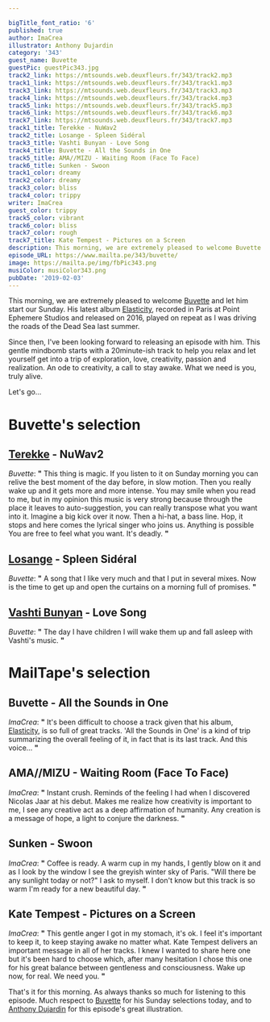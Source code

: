 ```yaml
---

bigTitle_font_ratio: '6'
published: true
author: ImaCrea
illustrator: Anthony Dujardin
category: '343'
guest_name: Buvette
guestPic: guestPic343.jpg
track2_link: https://mtsounds.web.deuxfleurs.fr/343/track2.mp3
track1_link: https://mtsounds.web.deuxfleurs.fr/343/track1.mp3
track3_link: https://mtsounds.web.deuxfleurs.fr/343/track3.mp3
track4_link: https://mtsounds.web.deuxfleurs.fr/343/track4.mp3
track5_link: https://mtsounds.web.deuxfleurs.fr/343/track5.mp3
track6_link: https://mtsounds.web.deuxfleurs.fr/343/track6.mp3
track7_link: https://mtsounds.web.deuxfleurs.fr/343/track7.mp3
track1_title: Terekke - NuWav2
track2_title: Losange - Spleen Sidéral
track3_title: Vashti Bunyan - Love Song
track4_title: Buvette - All the Sounds in One
track5_title: AMA//MIZU - Waiting Room (Face To Face)
track6_title: Sunken - Swoon
track1_color: dreamy
track2_color: dreamy
track3_color: bliss
track4_color: trippy
writer: ImaCrea
guest_color: trippy
track5_color: vibrant
track6_color: bliss
track7_color: rough
track7_title: Kate Tempest - Pictures on a Screen
description: This morning, we are extremely pleased to welcome Buvette and let him start our Sunday. His latest album Elasticity, recorded in Paris at Point Ephemere Studios and released on 2016, played on repeat as I was driving the roads of the Dead Sea last summer.
episode_URL: https://www.mailta.pe/343/buvette/
image: https://mailta.pe/img/fbPic343.png
musiColor: musiColor343.png
pubDate: '2019-02-03'
---
```

This morning, we are extremely pleased to welcome [Buvette](https://buvette.bandcamp.com/) and let him start our Sunday. His latest album [Elasticity](https://paneuropeanrecording.bandcamp.com/album/elasticity), recorded in Paris at Point Ephemere Studios and released on 2016, played on repeat as I was driving the roads of the Dead Sea last summer.

Since then, I've been looking forward to releasing an episode with him. This gentle mindbomb starts with a 20minute-ish track to help you relax and let yourself get into a trip of exploration, love, creativity, passion and realization. An ode to creativity, a call to stay awake. What we need is you, truly alive. 

Let's go...

# Buvette's selection

## [Terekke](https://terekke.bandcamp.com/) - NuWav2
_Buvette_: **"** This thing is magic. If you listen to it on Sunday morning you can relive the best moment of the day before, in slow motion. Then you really wake up and it gets more and more intense. You may smile when you read to me, but in my opinion this music is very strong because through the place it leaves to auto-suggestion, you can really transpose what you want into it. Imagine a big kick over it now. Then a hi-hat, a bass line. Hop, it stops and here comes the lyrical singer who joins us. Anything is possible You are free to feel what you want. It's deadly. **"** 

## [Losange](https://johnkoolrecords.bandcamp.com/album/quartz) - Spleen Sidéral
_Buvette_: **"** A song that I like very much and that I put in several mixes. Now is the time to get up and open the curtains on a morning full of promises. **"** 

## [Vashti Bunyan](https://en.wikipedia.org/wiki/Vashti_Bunyan) - Love Song
_Buvette_: **"** The day I have children I will wake them up and fall asleep with Vashti's music. **"** 


# MailTape's selection

## Buvette - All the Sounds in One
_ImaCrea_: **"** It's been difficult to choose a track given that his album, [Elasticity](https://paneuropeanrecording.bandcamp.com/album/elasticity), is so full of great tracks. 'All the Sounds in One' is a kind of trip summarizing the overall feeling of it, in fact that is its last track. And this voice... **"** 

## AMA//MIZU - Waiting Room (Face To Face)
_ImaCrea_: **"** Instant crush. Reminds of the feeling I had when I discovered Nicolas Jaar at his debut. Makes me realize how creativity is important to me, I see any creative act as a deep affirmation of humanity. Any creation is a message of hope, a light to conjure the darkness. **"** 

## Sunken - Swoon
_ImaCrea_: **"** Coffee is ready. A warm cup in my hands, I gently blow on it and as I look by the window I see the greyish winter sky of Paris. "Will there be any sunlight today or not?" I ask to myself. I don't know but this track is so warm I'm ready for a new beautiful day. **"** 

## Kate Tempest - Pictures on a Screen
_ImaCrea_: **"** This gentle anger I got in my stomach, it's ok. I feel it's important to keep it, to keep staying awake no matter what. Kate Tempest delivers an important message in all of her tracks. I knew I wanted to share here one but it's been hard to choose which, after many hesitation I chose this one for his great balance between gentleness and consciousness. Wake up now, for real. We need you. **"** 


That's it for this morning. As always thanks so much for listening to this episode. Much respect to [Buvette](https://buvette.bandcamp.com/) for his Sunday selections today, and to [Anthony Dujardin](https://www.instagram.com/fromthegarden/) for this episode's great illustration.
